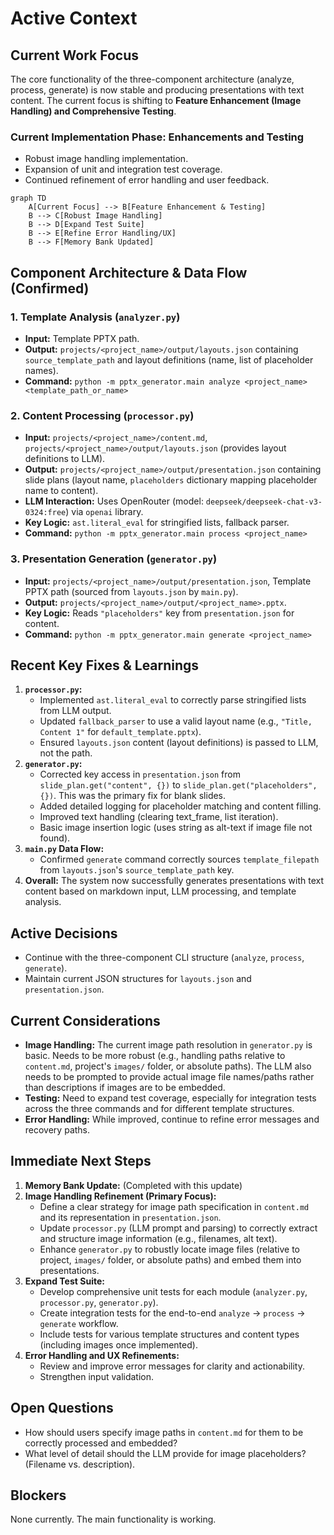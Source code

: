 # Active Context

## Current Work Focus
The core functionality of the three-component architecture (analyze, process, generate) is now stable and producing presentations with text content. The current focus is shifting to **Feature Enhancement (Image Handling) and Comprehensive Testing**.

### Current Implementation Phase: Enhancements and Testing
- Robust image handling implementation.
- Expansion of unit and integration test coverage.
- Continued refinement of error handling and user feedback.

```mermaid
graph TD
    A[Current Focus] --> B[Feature Enhancement & Testing]
    B --> C[Robust Image Handling]
    B --> D[Expand Test Suite]
    B --> E[Refine Error Handling/UX]
    B --> F[Memory Bank Updated]
```

## Component Architecture & Data Flow (Confirmed)

### 1. Template Analysis (`analyzer.py`)
- **Input:** Template PPTX path.
- **Output:** `projects/<project_name>/output/layouts.json` containing `source_template_path` and layout definitions (name, list of placeholder names).
- **Command:** `python -m pptx_generator.main analyze <project_name> <template_path_or_name>`

### 2. Content Processing (`processor.py`)
- **Input:** `projects/<project_name>/content.md`, `projects/<project_name>/output/layouts.json` (provides layout definitions to LLM).
- **Output:** `projects/<project_name>/output/presentation.json` containing slide plans (layout name, `placeholders` dictionary mapping placeholder name to content).
- **LLM Interaction:** Uses OpenRouter (model: `deepseek/deepseek-chat-v3-0324:free`) via `openai` library.
- **Key Logic:** `ast.literal_eval` for stringified lists, fallback parser.
- **Command:** `python -m pptx_generator.main process <project_name>`

### 3. Presentation Generation (`generator.py`)
- **Input:** `projects/<project_name>/output/presentation.json`, Template PPTX path (sourced from `layouts.json` by `main.py`).
- **Output:** `projects/<project_name>/output/<project_name>.pptx`.
- **Key Logic:** Reads `"placeholders"` key from `presentation.json` for content.
- **Command:** `python -m pptx_generator.main generate <project_name>`

## Recent Key Fixes & Learnings
1.  **`processor.py`:**
    *   Implemented `ast.literal_eval` to correctly parse stringified lists from LLM output.
    *   Updated `fallback_parser` to use a valid layout name (e.g., `"Title, Content 1"` for `default_template.pptx`).
    *   Ensured `layouts.json` content (layout definitions) is passed to LLM, not the path.
2.  **`generator.py`:**
    *   Corrected key access in `presentation.json` from `slide_plan.get("content", {})` to `slide_plan.get("placeholders", {})`. This was the primary fix for blank slides.
    *   Added detailed logging for placeholder matching and content filling.
    *   Improved text handling (clearing text_frame, list iteration).
    *   Basic image insertion logic (uses string as alt-text if image file not found).
3.  **`main.py` Data Flow:**
    *   Confirmed `generate` command correctly sources `template_filepath` from `layouts.json`'s `source_template_path` key.
4.  **Overall:** The system now successfully generates presentations with text content based on markdown input, LLM processing, and template analysis.

## Active Decisions
- Continue with the three-component CLI structure (`analyze`, `process`, `generate`).
- Maintain current JSON structures for `layouts.json` and `presentation.json`.

## Current Considerations
- **Image Handling:** The current image path resolution in `generator.py` is basic. Needs to be more robust (e.g., handling paths relative to `content.md`, project's `images/` folder, or absolute paths). The LLM also needs to be prompted to provide actual image file names/paths rather than descriptions if images are to be embedded.
- **Testing:** Need to expand test coverage, especially for integration tests across the three commands and for different template structures.
- **Error Handling:** While improved, continue to refine error messages and recovery paths.

## Immediate Next Steps
1.  **Memory Bank Update:** (Completed with this update)
2.  **Image Handling Refinement (Primary Focus):**
    *   Define a clear strategy for image path specification in `content.md` and its representation in `presentation.json`.
    *   Update `processor.py` (LLM prompt and parsing) to correctly extract and structure image information (e.g., filenames, alt text).
    *   Enhance `generator.py` to robustly locate image files (relative to project, `images/` folder, or absolute paths) and embed them into presentations.
3.  **Expand Test Suite:**
    *   Develop comprehensive unit tests for each module (`analyzer.py`, `processor.py`, `generator.py`).
    *   Create integration tests for the end-to-end `analyze` -> `process` -> `generate` workflow.
    *   Include tests for various template structures and content types (including images once implemented).
4.  **Error Handling and UX Refinements:**
    *   Review and improve error messages for clarity and actionability.
    *   Strengthen input validation.

## Open Questions
- How should users specify image paths in `content.md` for them to be correctly processed and embedded?
- What level of detail should the LLM provide for image placeholders? (Filename vs. description).

## Blockers
None currently. The main functionality is working.
